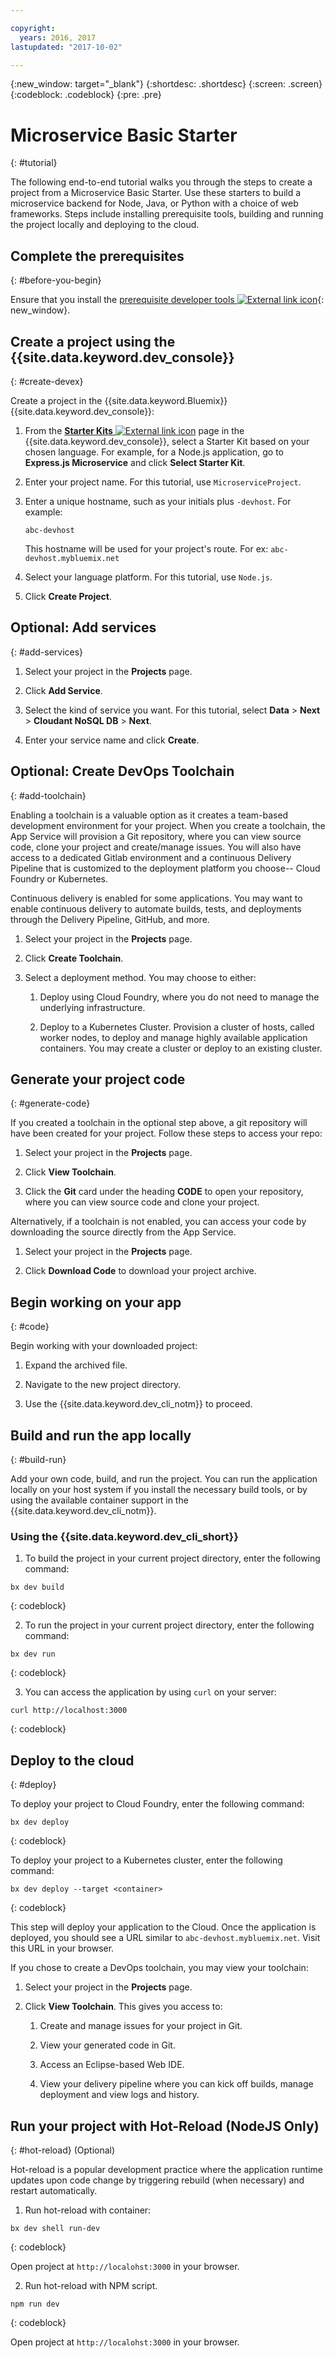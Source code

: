 ```yaml
---

copyright:
  years: 2016, 2017
lastupdated: "2017-10-02"

---
```

{:new_window: target="_blank"}
{:shortdesc: .shortdesc}
{:screen: .screen}
{:codeblock: .codeblock}
{:pre: .pre}

# Microservice Basic Starter
{: #tutorial}

The following end-to-end tutorial walks you through the steps to create a project from a Microservice Basic Starter. Use these starters to build a microservice backend for Node, Java, or Python with a choice of web frameworks. Steps include installing prerequisite tools, building and running the project locally and deploying to the cloud.


## Complete the prerequisites
{: #before-you-begin}

Ensure that you install the [prerequisite developer tools ![External link icon](../icons/launch-glyph.svg "External link icon")](https://github.com/IBM-Bluemix/ibm-cloud-developer-tools){: new_window}.


## Create a project using the {{site.data.keyword.dev_console}}
{: #create-devex}

Create a project in the {{site.data.keyword.Bluemix}} {{site.data.keyword.dev_console}}:

1. From the [**Starter Kits** ![External link icon](../icons/launch-glyph.svg "External link icon")](https://console.ng.bluemix.net/developer/appservice/starter-kits/) page in the {{site.data.keyword.dev_console}}, select a Starter Kit based on your chosen language. For example, for a Node.js application, go to **Express.js Microservice** and click **Select Starter Kit**.

2. Enter your project name. For this tutorial, use `MicroserviceProject`.   

3. Enter a unique hostname, such as your initials plus `-devhost`. For example:

	```
	abc-devhost
	```

	This hostname will be used for your project's route. For ex: `abc-devhost.mybluemix.net`

4. Select your language platform. For this tutorial, use `Node.js`.

5. Click **Create Project**.


## Optional: Add services
{: #add-services}

1. Select your project in the **Projects** page. 

2. Click **Add Service**.

3. Select the kind of service you want. For this tutorial, select **Data** > **Next** > **Cloudant NoSQL DB** > **Next**.

4. Enter your service name and click **Create**.


## Optional: Create DevOps Toolchain
{: #add-toolchain}

Enabling a toolchain is a valuable option as it creates a team-based development environment for your project. When you create a toolchain, the App Service will provision a Git repository, where you can view source code, clone your project and create/manage issues. You will also have access to a dedicated Gitlab environment and a continuous Delivery Pipeline that is customized to the deployment platform you choose-- Cloud Foundry or Kubernetes.

Continuous delivery is enabled for some applications. You may want to enable continuous delivery to automate builds, tests, and deployments through the Delivery Pipeline, GitHub, and more.

1. Select your project in the **Projects** page. 

2. Click **Create Toolchain**.


3. Select a deployment method. You may choose to either:

	1. Deploy using Cloud Foundry, where you do not need to manage the underlying infrastructure. 
	
	2. Deploy to a Kubernetes Cluster. Provision a cluster of hosts, called worker nodes, to deploy and manage highly available application containers. You may create a cluster or deploy to an existing cluster. 


## Generate your project code
{: #generate-code}

If you created a toolchain in the optional step above, a git repository will have been created for your project. Follow these steps to access your repo:

1. Select your project in the **Projects** page. 

2. Click **View Toolchain**. 

3. Click the **Git** card under the heading **CODE** to open your repository, where you can view source code and clone your project.

Alternatively, if a toolchain is not enabled, you can access your code by downloading the source directly from the App Service.

1. Select your project in the **Projects** page. 

2. Click **Download Code** to download your project archive.


## Begin working on your app
{: #code}

Begin working with your downloaded project:

1. Expand the archived file.

2. Navigate to the new project directory.

3. Use the {{site.data.keyword.dev_cli_notm}} to proceed.


## Build and run the app locally
{: #build-run}

Add your own code, build, and run the project. You can run the application locally on your host system if you install the necessary build tools, or by using the available container support in the {{site.data.keyword.dev_cli_notm}}.

### Using the {{site.data.keyword.dev_cli_short}}

1. To build the project in your current project directory, enter the following command:

  ```
  bx dev build
  ```
  {: codeblock}

2. To run the project in your current project directory, enter the following command:

  ```
  bx dev run
  ```
  {: codeblock}

3. You can access the application by using `curl` on your server:

  ```
  curl http://localhost:3000	
  ```
  {: codeblock}


## Deploy to the cloud
{: #deploy}

To deploy your project to Cloud Foundry, enter the following command:

  ```
  bx dev deploy
  ```
  {: codeblock}

To deploy your project to a Kubernetes cluster, enter the following command:

  ```
  bx dev deploy --target <container>
  ```
  {: codeblock}

This step will deploy your application to the Cloud. Once the application is deployed, you should see a URL similar to `abc-devhost.mybluemix.net`. Visit this URL in your browser.

If you chose to create a DevOps toolchain, you may view your toolchain:

1. Select your project in the **Projects** page. 

2. Click **View Toolchain**. This gives you access to:

	1. Create and manage issues for your project in Git.
	
	2. View your generated code in Git.
	
	3. Access an Eclipse-based Web IDE.
	
	4. View your delivery pipeline where you can kick off builds, manage deployment and view logs and history.

 ## Run your project with Hot-Reload (NodeJS Only)
{: #hot-reload}
(Optional)

Hot-reload is a popular development practice where the application runtime updates upon code change by triggering rebuild (when necessary) and restart automatically.

1. Run hot-reload with container:

  ```
  bx dev shell run-dev
  ```
  {: codeblock}

  Open project at `http://localohst:3000` in your browser.

2. Run hot-reload with NPM script.

  ```
  npm run dev
  ```
  {: codeblock}

  Open project at `http://localohst:3000` in your browser.
